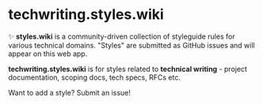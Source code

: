 # techwriting.styles.wiki

✨ **styles.wiki** is a community-driven collection of styleguide rules for
various technical domains. "Styles" are submitted as GitHub issues and will
appear on this web app.

**techwriting.styles.wiki** is for styles related to **technical writing** -
project documentation, scoping docs, tech specs, RFCs etc.

Want to add a style? Submit an issue!

